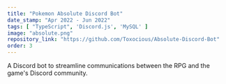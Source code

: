 ```yaml
---
title: "Pokemon Absolute Discord Bot"
date_stamp: "Apr 2022 - Jun 2022"
tags: [ "TypeScript", 'Discord.js', 'MySQL' ]
image: "absolute.png"
repository_link: "https://github.com/Toxocious/Absolute-Discord-Bot"
order: 3
---
```


A Discord bot to streamline communications between the RPG and the game's Discord community.
